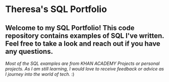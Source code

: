 # Theresa's SQL Portfolio

## Welcome to my SQL Portfolio! This code repository contains examples of SQL I've written. Feel free to take a look and reach out if you have any questions. 

*Most of the SQL examples are from KHAN ACADEMY Projects or personal projects. As I am still learning, I would love to receive feedback or advice as I journey into the world of tech.* :)
